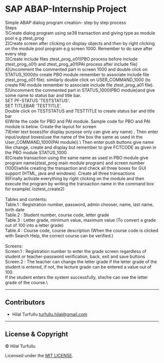# SAP ABAP-Internship Project
Simple ABAP dialog program creation- step by step process\
Steps\
1)Create dialog program using se38 transaction and giving type as module pool e.g ztest_prog\
2)Create screen after clicking on display objects and then by right clicking on the module pool program e.g screen 1000. Remember to do save after every step\
3)Create include files ztest_prog_o01(PBO process before include ztest_prog_o01) and ztest_prog_a01(PAI process after include file)\
4)Uncomment the commented part in screen 1000 and double click on STATUS_1000(to create PBO module remember to associate include file ztest_prog_o01 file). similarly double click on USER_COMMAND_1000 (to create PAI module remember to associate include file ztest_prog_a01 file).\
5)Uncomment the commented part in STATUS_1000(PBO module)and give some name to status bar and title bar.\
SET PF-STATUS 'TESTSTATUS'.\
SET TITLEBAR 'TESTTITLE'.\
Double click on TESTSTATUS and TESTTITLE to create status bar and title bar\
6)Write the code for PBO and PAI module. Sample code for PBO and PAI module is below. 
Create the layout for screen\
7)Enter text boxes(for display purpose only can give any name) . Then enter input/output boxes(use the name of the box the same as used in the User_COMMAND_1000(PAI module)).\ Then enter push buttons give name like change, create and display but remember to give FCTCODE as given in the PBO module STATUS_1000.\
8)Create transaction using the same name as used in PBO module give program name(ztest_prog main module program) and screen number (1000)while creating the transaction and check all three boxes for GUI support (HTML, java and windows). Create all three transactions\
9)Finally activate everything by right clicking on the module and then execute the program by writing the transaction name in the command box for example( /oztest_create2)\
\
Tables and contents:\
Table.1 : Registration number, password, admin chooser, name, last name, birth date\
Table.2 : Student number, course code, letter grade\
Table.3 : Letter grade, minimum value, maximum value (To convert a grade out of 100 into a letter grade)\
Table.4 : Course code, course description (When the course code is clicked with Search Help, the correct course can be verified.)\
\
Screens:\
Screen.1 : Registration number to enter the grade screen regardless of student or teacher-password verification, back, exit and save buttons\
Screen.2 : The teacher can change the letter grade if the letter grade of the student is entered, if not, the lecture grade can be entered a value out of 100.\
           If the student enters the system successfully, she/he can see the letter grade of the course.\


---

## Contributors
- Hilal Turfullu <turfullu.hilal@gmail.com>

---

## License & Copyright
© Hilal Turfullu

Licensed under the [MIT LICENSE](LICENSE).
